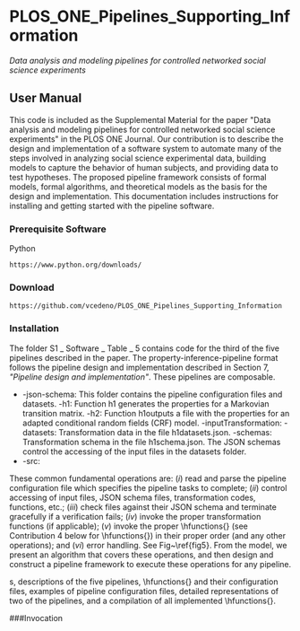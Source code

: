 # PLOS_ONE_Pipelines_Supporting_Information
_Data analysis and modeling pipelines for controlled networked social science experiments_

## User Manual
This code is included as the Supplemental Material for the paper "Data analysis and modeling pipelines for controlled networked social science experiments" in the PLOS ONE Journal.
Our contribution is to describe the design and implementation of a software system 
to automate many of the steps involved in analyzing social science experimental data, building models to capture the behavior of human subjects, and providing data to test hypotheses. 
The proposed pipeline framework consists of formal models, formal algorithms, and theoretical models as the basis for the design and implementation.
This documentation includes instructions for installing and getting started with the pipeline software.

### Prerequisite Software
Python
```
https://www.python.org/downloads/
```

### Download
```
https://github.com/vcedeno/PLOS_ONE_Pipelines_Supporting_Information
```

### Installation
The folder S1 _ Software _ Table _ 5 contains code for the third of the five pipelines described in the paper.
The property-inference-pipeline format follows the pipeline design and implementation
described in Section 7, _"Pipeline design and implementation"_. These pipelines are
composable.

* -json-schema: This folder contains the pipeline configuration files and datasets. 
   -h1: Function h1 generates the properties for a Markovian transition matrix.
   -h2: Function h1outputs a file with the properties for an adapted conditional random fields (CRF) model.
   -inputTransformation: 
   	-datasets: Transformation data in the file h1datasets.json.
   	-schemas: Transformation schema in the file h1schema.json. The JSON schemas control the accessing of the input files in the datasets folder.
* -src: 


These common fundamental operations are:
$(i)$ read and parse the pipeline configuration file which
specifies the pipeline tasks to complete;
$(ii)$ control accessing of input files, JSON schema files,
transformation codes, functions, etc.;
$(iii)$ check files against their JSON schema and terminate
gracefully if a verification fails;
$(iv)$ invoke the proper transformation functions (if applicable);
$(v)$ invoke the proper \hfunctions{} (see Contribution 4 below for \hfunctions{})
in their proper order (and any other operations);
and
$(vi)$ error handling.
See Fig~\ref{fig5}.
From the model, we present an algorithm that covers these operations,
and then design and construct a pipeline framework
to execute these operations for any pipeline.

s,
descriptions of the five pipelines,
\hfunctions{} and their configuration files,
examples of pipeline configuration files,
detailed representations of two of the pipelines,
and a compilation of all implemented \hfunctions{}.


###Invocation



